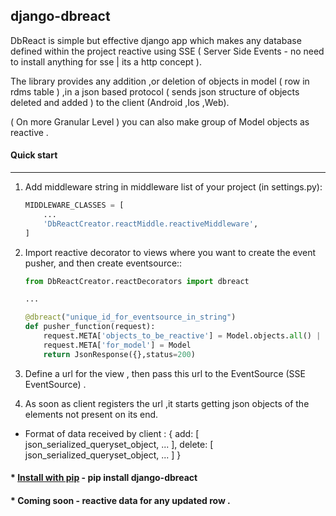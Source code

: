 ## django-dbreact

DbReact is simple but effective django app which makes any database defined within the project reactive 
using SSE ( Server Side Events - no need to install anything for sse | its a http concept ).

The library provides any addition ,or deletion of objects in model ( row in rdms table ) ,in a json based protocol
( sends json structure of objects deleted and added ) to the client (Android ,Ios ,Web).

( On more Granular Level ) you can also make group of Model objects as reactive .

#### Quick start
-----------

1. Add middleware string in middleware list of your project (in settings.py):
	
	```python
    MIDDLEWARE_CLASSES = [
        ...
        'DbReactCreator.reactMiddle.reactiveMiddleware',
    ]
    ```

2. Import reactive decorator to views where you want to create the event pusher, and then create eventsource::
	
	```python
	from DbReactCreator.reactDecorators import dbreact

	...

	@dbreact("unique_id_for_eventsource_in_string")
	def pusher_function(request):
		request.META['objects_to_be_reactive'] = Model.objects.all() | Model.objects.filter() ( always a list of queryset objects)
		request.META['for_model'] = Model
		return JsonResponse({},status=200)
	```

3. Define a url for the view , then pass this url to the EventSource (SSE EventSource)  .

4. As soon as client registers the url ,it starts getting json objects of the elements not present on its end.

* Format of data received by client :
	{ add: [ json_serialized_queryset_object, ... ],
	  delete: [ json_serialized_queryset_object, ... ]
	  }


#### * [Install with pip](https://pypi.python.org/pypi/django-dbreact) - pip install django-dbreact


#### * Coming soon - reactive data for any updated row .